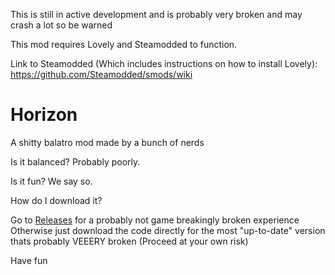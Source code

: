 This is still in active development and is probably very broken and may crash a lot so be warned

This mod requires Lovely and Steamodded to function.

Link to Steamodded (Which includes instructions on how to install Lovely): https://github.com/Steamodded/smods/wiki


# Horizon

A shitty balatro mod made by a bunch of nerds

Is it balanced? Probably poorly.

Is it fun? We say so.

How do I download it?

Go to [Releases](https://github.com/FunctionalNyx/Horizon/releases) for a probably not game breakingly broken experience
Otherwise just download the code directly for the most "up-to-date" version thats probably VEEERY broken (Proceed at your own risk)

Have fun